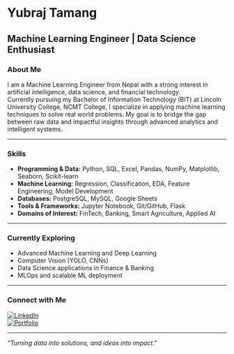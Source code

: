 # Yubraj Tamang

## Machine Learning Engineer | Data Science Enthusiast

### About Me  
I am a Machine Learning Engineer from Nepal with a strong interest in artificial intelligence, data science, and financial technology.  
Currently pursuing my Bachelor of Information Technology (BIT) at Lincoln University College, NCMT College, I specialize in applying machine learning techniques to solve real world problems. My goal is to bridge the gap between raw data and impactful insights through advanced analytics and intelligent systems.

---

### Skills  
- **Programming & Data:** Python, SQL, Excel, Pandas, NumPy, Matplotlib, Seaborn, Scikit-learn  
- **Machine Learning:** Regression, Classification, EDA, Feature Engineering, Model Development  
- **Databases:** PostgreSQL, MySQL, Google Sheets  
- **Tools & Frameworks:** Jupyter Notebook, Git/GitHub, Flask  
- **Domains of Interest:** FinTech, Banking, Smart Agriculture, Applied AI  

---

### Currently Exploring  
- Advanced Machine Learning and Deep Learning  
- Computer Vision (YOLO, CNNs)  
- Data Science applications in Finance & Banking  
- MLOps and scalable ML deployment  

---

### Connect with Me  

[![LinkedIn](https://img.shields.io/badge/LinkedIn-0A66C2?style=for-the-badge&logo=linkedin&logoColor=white)](https://www.linkedin.com/in/your-linkedin-id)  
[![Portfolio](https://img.shields.io/badge/Portfolio-000000?style=for-the-badge&logo=About.me&logoColor=white)](https://your-portfolio-link.com)  

---

*"Turning data into solutions, and ideas into impact."*
